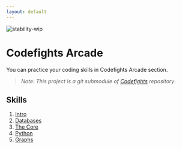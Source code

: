 ```yaml
---
layout: default
---
```

![stability-wip](https://img.shields.io/badge/stability-work_in_progress-lightgrey.svg)

# Codefights Arcade

You can practice your coding skills in Codefights Arcade section.

> _Note: This project is a git submodule of [Codefights](https://github.com/wachino/codefights) repository_.

## Skills

1. [Intro](/codefights-arcade-intro/README.md)
1. [Databases](/codefights-arcade-databases/README.md)
1. [The Core](/codefights-arcade-thecore/README.md)
1. [Python](/codefights-arcade-python/README.md)
1. [Graphs](/codefights-arcade-graphs/README.md)